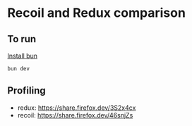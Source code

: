 # Recoil and Redux comparison

## To run

[Install bun][1]

```sh
bun dev
```

[1]: https://bun.sh/docs/installation

## Profiling

- redux: https://share.firefox.dev/3S2x4cx
- recoil: https://share.firefox.dev/46snjZs
